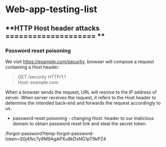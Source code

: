 # **Web-app-testing-list**

## **HTTP Host header attacks ==================== **  
### Password reset poisoning
We visit https://example.com/security, browser will compose a request containing a Host header:
> GET /security HTTP/1.1  
> Host: example.com  

When a browser sends the request, URL will resolve to the IP address of server. When server receives the request, it refers to the Host header to determine the intended back-end and forwards the request accordingly to us.  

* password reset poisoning - changing Host: header to our malicious domain to obtain password reset link and steal the secret token. 

/forgot-password?temp-forgot-password-token=S0j4fkc7y9M9AgAPXu8kDsNG1pT9kPZ4
